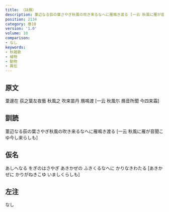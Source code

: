 ```yaml
---
title: （詠鴈）
description: 葦辺なる荻の葉さやぎ秋風の吹き来るなへに雁鳴き渡る [一云 秋風に雁が音聞こゆ今し来らしも]
position: 2134
category: 巻10
version: '1.0'
volume: 10
comparison:
- なし
keywords:
- 秋雑歌
- 植物
- 動物
- 異伝
---
```


## 原文

葦邊在 荻之葉左夜藝 秋風之 吹来苗丹 鴈鳴渡 [一云 秋風尓 鴈音所聞 今四来霜]

## 訓読

葦辺なる荻の葉さやぎ秋風の吹き来るなへに雁鳴き渡る [一云 秋風に雁が音聞こゆ今し来らしも]

## 仮名

あしへなる をぎのはさやぎ あきかぜの ふきくるなへに かりなきわたる [あきかぜに かりがねきこゆ いましくらしも]

## 左注

なし
